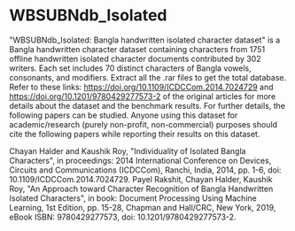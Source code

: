 # WBSUBNdb_Isolated
"WBSUBNdb_Isolated: Bangla handwritten isolated character dataset" is a Bangla handwritten character dataset containing characters from 1751 offline handwritten isolated character documents contributed by 302 writers. Each set includes 70 distinct characters of Bangla vowels, consonants, and modifiers.
Extract all the .rar files to get the total database. Refer to these links:  https://doi.org/10.1109/ICDCCom.2014.7024729 and https://doi.org/10.1201/9780429277573-2 of the original articles for more details about the dataset and the benchmark results. For further details, the following papers can be studied. Anyone using this dataset for academic/research (purely non-profit, non-commercial) purposes should cite the following papers while reporting their results on this dataset.

Chayan Halder and Kaushik Roy, "Individuality of Isolated Bangla Characters", in proceedings: 2014 International Conference on Devices, Circuits and Communications (ICDCCom), Ranchi, India, 2014, pp. 1-6, doi: 10.1109/ICDCCom.2014.7024729.
Payel Rakshit, Chayan Halder, Kaushik Roy, "An Approach toward Character Recognition of Bangla Handwritten Isolated Characters", in book: Document Processing Using Machine Learning, 1st Edition, pp. 15-28, Chapman and Hall/CRC, New York, 2019, eBook ISBN: 9780429277573, doi: 10.1201/9780429277573-2.
